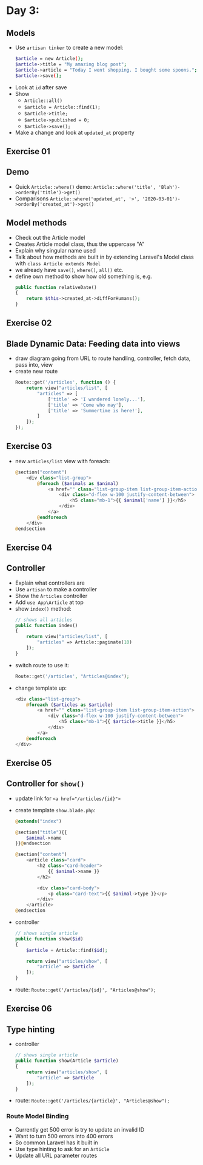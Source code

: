 # Day 3:

## Models
- Use `artisan tinker` to create a new model:
    ```bash
    $article = new Article();
    $article->title = "My amazing blog post";
    $article->article = "Today I went shopping. I bought some spoons.";
    $article->save();
    ```
- Look at `id` after save
- Show
    - `Article::all()`
    - `$article = Article::find(1);`
    - `$article->title;`
    - `$article->published = 0;`
    - `$article->save();`
- Make a change and look at `updated_at` property

## Exercise 01

## Demo

- Quick `Article::where()` demo: `Article::where('title', 'Blah')->orderBy('title')->get()`
- Comparisons `Article::where('updated_at', '>', '2020-03-01')->orderBy('created_at')->get()`

## Model methods

- Check out the Article model
- Creates Article model class, thus the uppercase "A"
- Explain why singular name used
- Talk about how methods are built in by extending Laravel's Model class with `class Article extends Model`
- we already have `save()`, `where()`, `all()` etc.
- define own method to show how old something is, e.g.
    ```php
    public function relativeDate()
    {
        return $this->created_at->diffForHumans();
    }
    ```

## Exercise 02

## Blade Dynamic Data: Feeding data into views

- draw diagram going from URL to route handling, controller, fetch data, pass into, view
- create new route
    ```php
    Route::get('/articles', function () {
        return view("articles/list", [
            "articles" => [
                ['title' => 'I wandered lonely...'],
                ['title' => 'Come who may'],
                ['title' => 'Summertime is here!'],
            ]
        ]);
    });
    ```

## Exercise 03

- new `articles/list` view with foreach:
    ```php
    @section("content")
        <div class="list-group">
            @foreach ($animals as $animal)
                <a href="" class="list-group-item list-group-item-action">
                    <div class="d-flex w-100 justify-content-between">
                        <h5 class="mb-1">{{ $animal['name'] }}</h5>
                    </div>
                </a>
            @endforeach
        </div>
    @endsection
    ```

## Exercise 04

## Controller
- Explain what controllers are
- Use `artisan` to make a controller
- Show the `Articles` controller
- Add `use App\Article` at top
- show `index()` method:
    ```php
    // shows all articles
    public function index()
    {
        return view("articles/list", [
            "articles" => Article::paginate(10)
        ]);
    }
    ```
- switch route to use it:
    ```php
    Route::get('/articles', "Articles@index");
    ```
- change template up:
    ```php
    <div class="list-group">
        @foreach ($articles as $article)
            <a href="" class="list-group-item list-group-item-action">
                <div class="d-flex w-100 justify-content-between">
                    <h5 class="mb-1">{{ $article->title }}</h5>
                </div>
            </a>
        @endforeach
    </div>

    ```

## Exercise 05

## Controller for `show()`
- update link for `<a href="/articles/{id}">`
- create template `show.blade.php`:
    ```php
    @extends("index")

    @section("title"){{
        $animal->name
    }}@endsection

    @section("content")
        <article class="card">
            <h2 class="card-header">
                {{ $animal->name }}
            </h2>

            <div class="card-body">
                <p class="card-text">{{ $animal->type }}</p>
            </div>
        </article>
    @endsection
    ```

- controller
    ```php
    // shows single article
    public function show($id)
    {
        $article = Article::find($id);

        return view("articles/show", [
            "article" => $article
        ]);
    }
    ```
- route:
    ```Route::get('/articles/{id}', "Articles@show");```

## Exercise 06

## Type hinting

- controller
    ```php
    // shows single article
    public function show(Article $article)
    {
        return view("articles/show", [
            "article" => $article
        ]);
    }
    ```
- route:
    `Route::get('/articles/{article}', "Articles@show");`

### Route Model Binding
- Currently get 500 error is try to update an invalid ID
- Want to turn 500 errors into 400 errors
- So common Laravel has it built in
- Use type hinting to ask for an `Article`
- Update all URL parameter routes